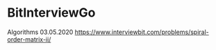 # BitInterviewGo
Algorithms
03.05.2020
https://www.interviewbit.com/problems/spiral-order-matrix-ii/
